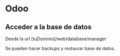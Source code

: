 # Odoo

## Acceder a la base de datos

Desde la url [tuDominio]/web/database/manager

Se pueden hacer backups y restaurar base de datos.


